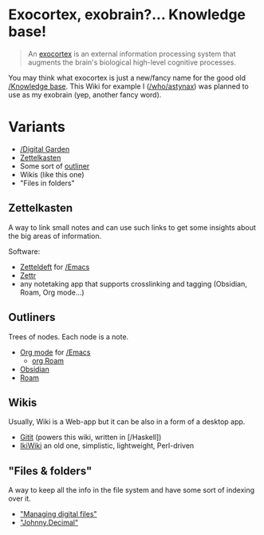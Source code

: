 # Exocortex, exobrain?... Knowledge base!

> An [exocortex](https://transhumanism.fandom.com/wiki/Exocortex) is an external information processing system that augments the brain's biological high-level cognitive processes.

You may think what exocortex is just a new/fancy name for the good old [/Knowledge base](). This Wiki for example I ([/who/astynax]()) was planned to use as my exobrain (yep, another fancy word).

# Variants

- [/Digital Garden]()
- [Zettelkasten](https://zettelkasten.de/posts/overview/)
- Some sort of [outliner](https://en.wikipedia.org/wiki/Outliner)
- Wikis (like this one)
- "Files in folders"

## Zettelkasten

A way to link small notes and can use such links to get some insights about the big areas of information.

Software:

- [Zetteldeft](https://github.com/EFLS/zetteldeft) for [/Emacs]()
- [Zettr](https://www.zettlr.com/)
- any notetaking app that supports crosslinking and tagging (Obsidian, Roam, Org mode...)

## Outliners

Trees of nodes. Each node is a note.

- [Org mode](https://orgmode.org/) for [/Emacs]()
  - [org Roam](https://www.orgroam.com)
- [Obsidian](https://obsidian.md/)
- [Roam](https://roamresearch.com/)

## Wikis

Usually, Wiki is a Web-app but it can be also in a form of a desktop app.

- [Gitit](https://hackage.haskell.org/package/gitit) (powers this wiki, written in [/Haskell])
- [IkiWiki](https://ikiwiki.info) an old one, simplistic, lightweight, Perl-driven

## "Files & folders"

A way to keep all the info in the file system and have some sort of indexing over it.

- ["Managing digital files"](https://karl-voit.at/managing-digital-photographs/)
- ["Johnny.Decimal"](https://johnnydecimal.com/)
